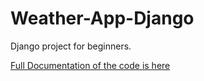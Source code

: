 # Weather-App-Django
Django project for beginners. 

[Full Documentation of the code is here](https://ninza7.medium.com/weather-app-using-django-be98cfb33508)
